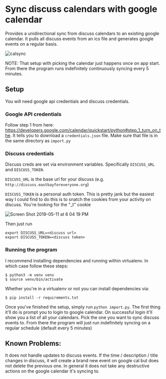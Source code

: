 # Sync discuss calendars with google calendar

Provides a unidirectional sync from discuss calendars to an existing google calendar. It pulls all discuss events from an ics file and generates google events on a regular basis.

![calsync](https://user-images.githubusercontent.com/16271389/57576778-faf86580-741c-11e9-834c-4601681e24fc.gif)

NOTE: That setup with picking the calendar just happens once on app start. From there the program runs indefinitely continuously syncing every 5 minutes.

## Setup

You will need google api credentials and discuss credentials.

### Google API credentials

Follow step 1 from here: https://developers.google.com/calendar/quickstart/python#step_1_turn_on_the. It tells you to download a `credentials.json` file. Make sure that file is in the same directory as `import.py`

### Discuss credentials

Discuss creds are set via environment variables. Specifically `DISCUSS_URL` and `DISCUSS_TOKEN`.

`DISCUSS_URL` is the base url for your discuss (e.g. `http://discuss.eastbayforeveryone.org`)

`DISCUSS_TOKEN` is a personal auth token. This is pretty jank but the easiest way I could find to do this is to snatch the cookies from your activity on discuss. You're looking for the "_t" cookie

![Screen Shot 2019-05-11 at 6 04 19 PM](https://user-images.githubusercontent.com/16271389/57576587-e82f6200-7417-11e9-9164-25947e94bb72.png)

Then just run

```
export DISCUSS_URL=<discuss url>
export DISCUSS_TOKEN=<discuss token>
```

### Running the program

I recommend installing dependencies and running within virtualenv. In which case follow these steps:

```
$ python3 -m venv venv
$ source venv/bin/activate
```

Whether you're in a virtualenv or not you can install dependencies via:

```
$ pip install -r requirements.txt
```

Once you've finished the setup, simply run `python import.py`. The first thing it'll do is prompt you to login to google calendar. On successful login it'll show you a list of all your calendars. Pick the one you want to sync discuss events to. From there the program will just run indefinitely syncing on a regular schedule (default every 5 minutes)

## Known Problems:

It does not handle updates to discuss events. If the time / description / title changes in discuss, it will create a brand new event on google cal but does not delete the previous one. In general it does not take any destructive actions on the google calendar it's syncing to.
